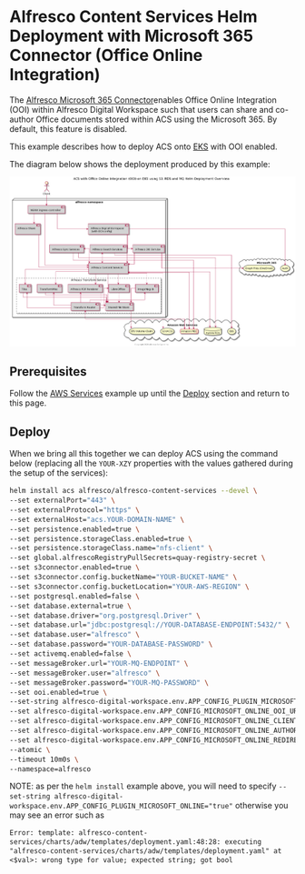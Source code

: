 # Alfresco Content Services Helm Deployment with Microsoft 365 Connector (Office Online Integration)

The [Alfresco Microsoft 365 Connector](https://docs.alfresco.com/officeonline/concepts/office-online-intro.html)enables Office Online Integration (OOI) within Alfresco Digital Workspace such that users can share and co-author Office documents stored within ACS using the Microsoft 365. By default, this feature is disabled. 

This example describes how to deploy ACS onto [EKS](https://aws.amazon.com/eks) with OOI enabled.

The diagram below shows the deployment produced by this example:

![Helm with Office Online Integration](../diagrams/helm-eks-s3-rds-mq-ooi.png)

## Prerequisites

Follow the [AWS Services](with-aws-services.md) example up until the [Deploy](with-aws-services.md#deploy) section and return to this page.


## Deploy

When we bring all this together we can deploy ACS using the command below (replacing all the `YOUR-XZY` properties with the values gathered during the setup of the services):

```bash
helm install acs alfresco/alfresco-content-services --devel \
--set externalPort="443" \
--set externalProtocol="https" \
--set externalHost="acs.YOUR-DOMAIN-NAME" \
--set persistence.enabled=true \
--set persistence.storageClass.enabled=true \
--set persistence.storageClass.name="nfs-client" \
--set global.alfrescoRegistryPullSecrets=quay-registry-secret \
--set s3connector.enabled=true \
--set s3connector.config.bucketName="YOUR-BUCKET-NAME" \
--set s3connector.config.bucketLocation="YOUR-AWS-REGION" \
--set postgresql.enabled=false \
--set database.external=true \
--set database.driver="org.postgresql.Driver" \
--set database.url="jdbc:postgresql://YOUR-DATABASE-ENDPOINT:5432/" \
--set database.user="alfresco" \
--set database.password="YOUR-DATABASE-PASSWORD" \
--set activemq.enabled=false \
--set messageBroker.url="YOUR-MQ-ENDPOINT" \
--set messageBroker.user="alfresco" \
--set messageBroker.password="YOUR-MQ-PASSWORD" \
--set ooi.enabled=true \
--set-string alfresco-digital-workspace.env.APP_CONFIG_PLUGIN_MICROSOFT_ONLINE="true" \
--set alfresco-digital-workspace.env.APP_CONFIG_MICROSOFT_ONLINE_OOI_URL="https://YOUR-EXTERNAL-HOST/ooi-service/api/-default-/private/office-integration/versions/1/edit-sessions/" \
--set alfresco-digital-workspace.env.APP_CONFIG_MICROSOFT_ONLINE_CLIENTID="YOUR-ADW-MS-ONLINE-CLIENT-ID" \
--set alfresco-digital-workspace.env.APP_CONFIG_MICROSOFT_ONLINE_AUTHORITY="https://login.microsoftonline.com/ADW-MS-ONLINE-TENANT-ID" \
--set alfresco-digital-workspace.env.APP_CONFIG_MICROSOFT_ONLINE_REDIRECT="https://YOUR-EXTERNAL-HOST" \
--atomic \
--timeout 10m0s \
--namespace=alfresco
```

NOTE: as per the `helm install` example above, you will need to specify `--set-string alfresco-digital-workspace.env.APP_CONFIG_PLUGIN_MICROSOFT_ONLINE="true"` otherwise you may see an error such as
  ```
  Error: template: alfresco-content-services/charts/adw/templates/deployment.yaml:48:28: executing "alfresco-content-services/charts/adw/templates/deployment.yaml" at <$val>: wrong type for value; expected string; got bool
  ```
